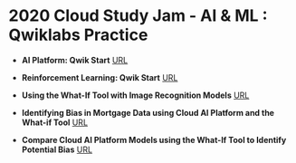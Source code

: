 # 2020 Cloud Study Jam - AI &amp; ML : Qwiklabs Practice

- **AI Platform: Qwik Start**
[URL](https://www.qwiklabs.com/focuses/581?parent=catalog)

- **Reinforcement Learning: Qwik Start**
[URL](https://www.qwiklabs.com/focuses/10285?parent=catalog)

- **Using the What-If Tool with Image Recognition Models**
[URL](https://www.qwiklabs.com/focuses/10904?parent=catalog)

- **Identifying Bias in Mortgage Data using Cloud AI Platform and the What-if Tool**
[URL](https://www.qwiklabs.com/focuses/10903?parent=catalog)

- **Compare Cloud AI Platform Models using the What-If Tool to Identify Potential Bias**
[URL](https://www.qwiklabs.com/focuses/10605?parent=catalog)
